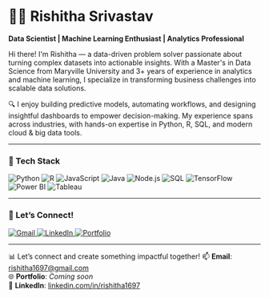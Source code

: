# 👩‍💻 Rishitha Srivastav

**Data Scientist | Machine Learning Enthusiast | Analytics Professional**

Hi there! I'm Rishitha — a data-driven problem solver passionate about turning complex datasets into actionable insights. With a Master's in Data Science from Maryville University and 3+ years of experience in analytics and machine learning, I specialize in transforming business challenges into scalable data solutions. 

🔍 I enjoy building predictive models, automating workflows, and designing insightful dashboards to empower decision-making. My experience spans across industries, with hands-on expertise in Python, R, SQL, and modern cloud & big data tools.

---

### 🧰 Tech Stack

![Python](https://img.shields.io/badge/Python-3776AB?style=for-the-badge&logo=python&logoColor=white)
![R](https://img.shields.io/badge/R-276DC3?style=for-the-badge&logo=r&logoColor=white)
![JavaScript](https://img.shields.io/badge/JavaScript-F7DF1E?style=for-the-badge&logo=javascript&logoColor=black)
![Java](https://img.shields.io/badge/Java-007396?style=for-the-badge&logo=java&logoColor=white)
![Node.js](https://img.shields.io/badge/Node.js-339933?style=for-the-badge&logo=nodedotjs&logoColor=white)
![SQL](https://img.shields.io/badge/SQL-4479A1?style=for-the-badge&logo=mysql&logoColor=white)
![TensorFlow](https://img.shields.io/badge/TensorFlow-FF6F00?style=for-the-badge&logo=tensorflow&logoColor=white)
![Power BI](https://img.shields.io/badge/PowerBI-F2C811?style=for-the-badge&logo=powerbi&logoColor=black)
![Tableau](https://img.shields.io/badge/Tableau-E97627?style=for-the-badge&logo=tableau&logoColor=white)





---

### 🤝 Let’s Connect!

<p align="left">
  <a href="mailto:rishitha1697@gmail.com" target="_blank">
    <img src="https://img.shields.io/badge/Email-D14836?style=for-the-badge&logo=gmail&logoColor=white" alt="Gmail" />
  </a>
  
  <a href="https://www.linkedin.com/in/rishitha1697" target="_blank">
    <img src="https://img.shields.io/badge/LinkedIn-0A66C2?style=for-the-badge&logo=linkedin&logoColor=white" alt="LinkedIn" />
  </a>

  <a href="#" target="_blank">
    <img src="https://img.shields.io/badge/Portfolio-Coming%20Soon-lightgrey?style=for-the-badge&logo=aboutdotme&logoColor=black" alt="Portfolio" />
  </a>
</p>


---

📊 Let’s connect and create something impactful together!
📫 **Email**: rishitha1697@gmail.com  
🌐 **Portfolio**: *Coming soon*  
🔗 **LinkedIn**: [linkedin.com/in/rishitha1697](https://www.linkedin.com/in/rishitha1697)



